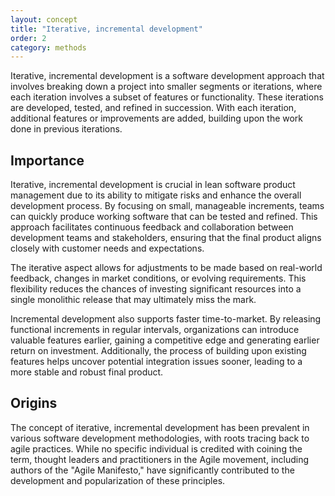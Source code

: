 ```yaml
---
layout: concept
title: "Iterative, incremental development"
order: 2
category: methods
---
```


Iterative, incremental development is a software development approach that involves breaking down a project into smaller segments or iterations, where each iteration involves a subset of features or functionality. These iterations are developed, tested, and refined in succession. With each iteration, additional features or improvements are added, building upon the work done in previous iterations.

## Importance

Iterative, incremental development is crucial in lean software product management due to its ability to mitigate risks and enhance the overall development process. By focusing on small, manageable increments, teams can quickly produce working software that can be tested and refined. This approach facilitates continuous feedback and collaboration between development teams and stakeholders, ensuring that the final product aligns closely with customer needs and expectations.

The iterative aspect allows for adjustments to be made based on real-world feedback, changes in market conditions, or evolving requirements. This flexibility reduces the chances of investing significant resources into a single monolithic release that may ultimately miss the mark.

Incremental development also supports faster time-to-market. By releasing functional increments in regular intervals, organizations can introduce valuable features earlier, gaining a competitive edge and generating earlier return on investment. Additionally, the process of building upon existing features helps uncover potential integration issues sooner, leading to a more stable and robust final product.

## Origins

The concept of iterative, incremental development has been prevalent in various software development methodologies, with roots tracing back to agile practices. While no specific individual is credited with coining the term, thought leaders and practitioners in the Agile movement, including authors of the "Agile Manifesto," have significantly contributed to the development and popularization of these principles. 